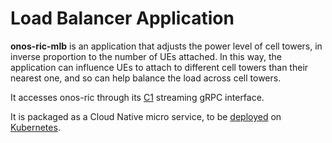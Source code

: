 # Load Balancer Application

**onos-ric-mlb** is an application that adjusts the power level of cell towers, in inverse
proportion to the number of UEs attached. In this way, the application can influence UEs
to attach to different cell towers than their nearest one, and so can help balance the
load across cell towers.

It accesses onos-ric through its [C1](api/c1-interface.md) streaming gRPC interface.

It is packaged as a Cloud Native micro service, to be [deployed](deployment.md) on [Kubernetes].

[Kubernetes]: https://kubernetes.io/
[gRPC]: https://grpc.io/
